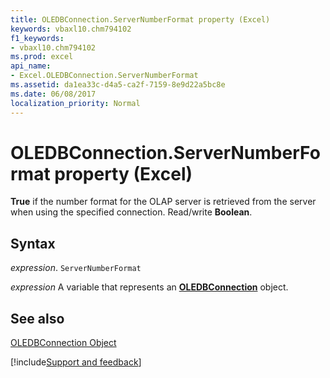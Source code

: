 ```yaml
---
title: OLEDBConnection.ServerNumberFormat property (Excel)
keywords: vbaxl10.chm794102
f1_keywords:
- vbaxl10.chm794102
ms.prod: excel
api_name:
- Excel.OLEDBConnection.ServerNumberFormat
ms.assetid: da1ea33c-d4a5-ca2f-7159-8e9d22a5bc8e
ms.date: 06/08/2017
localization_priority: Normal
---
```



# OLEDBConnection.ServerNumberFormat property (Excel)

 **True** if the number format for the OLAP server is retrieved from the server when using the specified connection. Read/write **Boolean**.


## Syntax

_expression_. `ServerNumberFormat`

_expression_ A variable that represents an **[OLEDBConnection](Excel.OLEDBConnection.md)** object.


## See also


[OLEDBConnection Object](Excel.OLEDBConnection.md)

[!include[Support and feedback](~/includes/feedback-boilerplate.md)]
